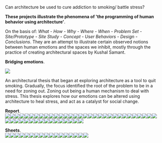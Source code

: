 Can architecture be used to cure addiction to smoking/ battle stress?

**These projects illustrate the phenomena of 'the programming of human behavior using architecture'**.

On the basis of: _What - How - Why - Where - When - Problem Set - Site/Prototype - Site Study - Concept - User Behaviors - Design - Conclusions_. They are an attempt to illustrate certain observed notions between human emotions and the spaces we inhibit, mostly through the practice of creating architectural spaces by Kushal Samant.

**Bridging emotions**.

![](https://66.media.tumblr.com/198a727dd7c52466261e375e8593815a/6f26d79d28d38089-d8/s540x810/66b875a8c32dfbcc4e783e0ebf141b9c4a409d1b.gif)

An architectural thesis that began at exploring architecture as a tool to quit smoking. Gradually, the focus identified the root of the problem to be in a need for zoning out. Zoning out being a human mechanism to deal with stress. This thesis explores how our emotions can be altered using architecture to heal stress, and act as a catalyst for social change.

**Report**.  
![](https://66.media.tumblr.com/8fff2dd7387ca8125431164ab2e6a390/6f26d79d28d38089-e8/s540x810/957eb80391a54203de468272153037453f45a3cb.jpg)![](https://66.media.tumblr.com/59dd6f49dcb8e8548cd2563cab3a518c/6f26d79d28d38089-35/s540x810/52f5feb57d6c4f79a1efcb85bd1ad029472669d4.jpg)![](https://66.media.tumblr.com/7a7f061d8bfd00f9715ea446e8592353/6f26d79d28d38089-af/s540x810/d135260b2069cee663aee956bd09ea88f77d4292.jpg)![](https://66.media.tumblr.com/4981878def9fd178025544d322939eec/6f26d79d28d38089-78/s540x810/da16d8121542f074d977e29ab2c09355cfc27886.jpg)![](https://66.media.tumblr.com/06b9a1b74c40ff630e97efdab446b3a3/6f26d79d28d38089-ef/s540x810/1cd5e9663560ca8fd087f3a6730784e252023e37.jpg)![](https://66.media.tumblr.com/83dae60af06c947087af82d04753c600/6f26d79d28d38089-42/s540x810/87b0cbbe553d127f82274774b830de2506a2987e.jpg)![](https://66.media.tumblr.com/5d2c0549065b8cefc767316018b6c3eb/6f26d79d28d38089-f4/s540x810/ba4953d5c4c5c3cdd36b7688dad44f85675c0008.jpg)![](https://66.media.tumblr.com/75a9f90dd4c66b1ed67afbf3513c679f/6f26d79d28d38089-06/s540x810/ed8d4aeb57b508a151f32d592a2559cfaec4a641.jpg)![](https://66.media.tumblr.com/f1b3a1f3c1d0b95d780009960ede12b8/6f26d79d28d38089-a9/s540x810/4b8372e525617e76f873776878d1f89ae6e8e279.jpg)![](https://66.media.tumblr.com/a5e7d07eba400697ad1424149ce318b6/6f26d79d28d38089-b8/s540x810/0b0b960d99849b81d5fe56e62334d2d3aa4f9ec2.jpg)![](https://66.media.tumblr.com/ac0a6bab7f9c0141174f82d2ba7f90c5/6f26d79d28d38089-66/s540x810/781389ccd15cd2fe4253d185ce380b9437a999de.jpg)![](https://66.media.tumblr.com/5936b4592863ad0c42fa2fcc40bb0e9c/6f26d79d28d38089-10/s540x810/f60639ed828769f4f5c943345215beefedeb123b.jpg)![](https://66.media.tumblr.com/600bb5586aa3783658fda3a2fc88a11d/6f26d79d28d38089-03/s540x810/d9f7a4ff99fcce5c02150dc4f6b4db72cdf91e2b.jpg)![](https://66.media.tumblr.com/dc8deb483a00bd03de0a0ffb2e7e448e/6f26d79d28d38089-14/s540x810/276e39df172e942bd2b1e4bac322b28bf02e898f.jpg)![](https://66.media.tumblr.com/a25fcf9c6c6f83d5d399449f8bff7650/6f26d79d28d38089-ae/s540x810/2b935e22b7e70750a6de0f245cf98827139ecc14.jpg)![](https://66.media.tumblr.com/92e76e4caf9c76490e24b82989352f0f/6f26d79d28d38089-a9/s540x810/4759d9e593d56590d48e643473773ba8cc91f404.jpg)![](https://66.media.tumblr.com/5a38e644900b6717d8135acf593c1d00/6f26d79d28d38089-2b/s540x810/42a40b6c53955bc747b2b485e51297a43acebbf7.jpg)![](https://66.media.tumblr.com/144e709edc0d5e4c45c17fb4c48a3f75/6f26d79d28d38089-b2/s540x810/99fc526b52654bc3202f27037b35c71751ec2aa2.jpg)![](https://66.media.tumblr.com/2666261a0a18abee22c41e2340e0c763/6f26d79d28d38089-34/s540x810/4fd08f5c07b5cc0e75e4a5d5f43371f2576a2a9b.jpg)![](https://66.media.tumblr.com/7d1ec5fdee8fa19e17bedebf885f6b48/6f26d79d28d38089-8e/s540x810/b5d95b60908728f909faa10a99166d04c4958f3d.jpg)![](https://66.media.tumblr.com/01632330fbd3802e28655f59a31206cb/6f26d79d28d38089-3a/s540x810/e52dc9bd6d91a8b1fdc92125f950cf9ef59d9cb3.jpg)![](https://66.media.tumblr.com/8daa88ea9c3b5c0040c07b3facd37ee7/6f26d79d28d38089-05/s540x810/4c0d580cf487c0bc5cd1e99475a06166ccb379f9.jpg)![](https://66.media.tumblr.com/08857be0020023c660c9292dc02c7fed/6f26d79d28d38089-9e/s540x810/a88779de84b099617bba31caa581418c73404e37.jpg)![](https://66.media.tumblr.com/a3b21ffeb883e746b817844b79f7d989/6f26d79d28d38089-2f/s540x810/db11f3297ef772b70728f4882c753568864b53a7.jpg)![](https://66.media.tumblr.com/d05e3cd26ea65ffa48a471aa7de3244e/6f26d79d28d38089-be/s540x810/a4c1f7360b294a979e6e22b6746206fa4e85e43a.jpg)![](https://66.media.tumblr.com/d98843c4963003d5e7d81391fba9bae5/6f26d79d28d38089-2d/s540x810/cb24b97f87fe652432c96580d269287c5c8f870f.jpg)![](https://66.media.tumblr.com/b0b3bb98beaa96e870c133d32e93891d/6f26d79d28d38089-c0/s540x810/f28d37f64a6360f24e83503e01322386433dd7f3.jpg)![](https://66.media.tumblr.com/a087b7efefe8f3ee249862cc09e7f2e0/6f26d79d28d38089-68/s540x810/4fbaadb90dc83cfcb390ed3741034a03ec78b853.jpg)![](https://66.media.tumblr.com/7ee0946088e8d3eeefe7961a51a02d0f/6f26d79d28d38089-c1/s540x810/2de03df93589a88d1ef0cd324360421dff5ca599.jpg)![](https://66.media.tumblr.com/e451b7fab0a288603e948c747fe8db86/6f26d79d28d38089-56/s540x810/9c0bbeab4b2b67e5436d5340ca7cce1d90d28738.jpg)![](https://66.media.tumblr.com/436c2a1057412007395014a765d7af19/6f26d79d28d38089-c0/s540x810/e52e1300ccef9155f8aac99a752ce90651984cc4.jpg)![](https://66.media.tumblr.com/b6985094f9d6c853c64aa075f71b55a0/6f26d79d28d38089-42/s540x810/f0c0d53f63c91fafacf1d9fb0178bbb5ab41fab5.jpg)![](https://66.media.tumblr.com/080986dbd3d517b87ec689d16c148fc6/6f26d79d28d38089-2e/s540x810/7cd37ed6d1ba79f072e2678696e0ae153acee8e1.jpg)![](https://66.media.tumblr.com/8151ee401eef81bd0ec07f49406d367f/6f26d79d28d38089-e7/s540x810/73abd879ae3d1d7fd91bb892cdcb4b65b5552200.jpg)![](https://66.media.tumblr.com/dfcf368c3825b5abdee92d459abd513d/6f26d79d28d38089-f6/s540x810/01f84c7eb3fbd5dd2a59e36166b612f5965d6c4c.jpg)![](https://66.media.tumblr.com/9569dc5b399f5126ca8cb27c1aa9c9d8/6f26d79d28d38089-29/s540x810/b2f21f7d3b775302d547dd8c6d5dc640a3b7f52d.jpg)![](https://66.media.tumblr.com/33ff95ff1fe5af90966dec6245fd6263/6f26d79d28d38089-ec/s540x810/92532c14f201136970ff88d177e62472f0921c78.jpg)![](https://66.media.tumblr.com/674de79c9992b49150425988fe304201/6f26d79d28d38089-5d/s540x810/bc97fabbd0ca58d9bda9157667a882115796a490.jpg)![](https://66.media.tumblr.com/32bb47de5152b891482bff7fd8839877/6f26d79d28d38089-1b/s540x810/17fc8f06cc6896cb366971a0cbf5be7cb9af2758.jpg)![](https://66.media.tumblr.com/f5ec634d012f525b4eaba77fd27b0673/6f26d79d28d38089-88/s540x810/09df8bc712920764e38622a27b575ae7fd49e297.jpg)![](https://66.media.tumblr.com/9b3e5205ffaa38cd080efca7e5897b03/6f26d79d28d38089-ad/s540x810/0713f6d4c60efbddaa0745165a85ba7a59ada972.jpg)![](https://66.media.tumblr.com/467843706d38f716d43914d09b2a4d42/6f26d79d28d38089-8e/s540x810/7c6d23b7df544bb2fa4aa04a16e473b26187962f.jpg)![](https://66.media.tumblr.com/b8dd94d98f49419f1719586acd5b2c84/6f26d79d28d38089-a1/s540x810/236161481fbe343c490e4d1cb51c953ab3022ccb.jpg)![](https://66.media.tumblr.com/b0a50ddfce2bfcd239460306b24b882d/6f26d79d28d38089-24/s540x810/37bf6a507af534f629aec8e1087ff73f503f8918.jpg)![](https://66.media.tumblr.com/c2b1b0cda5e9517868917126c01ec832/6f26d79d28d38089-e0/s540x810/a9d879f227ae8c2c912140f9c9a5beae8b103ae5.jpg)![](https://66.media.tumblr.com/17a9f7fd7906df3bb3f0d81bf6e6cbad/6f26d79d28d38089-8e/s540x810/a573c3baf6325db3f8064df2b1c6613242bf3711.jpg)![](https://66.media.tumblr.com/a3bc3fae7588e59524704599bf0e9382/6f26d79d28d38089-fc/s540x810/0d9151da438474f10064d300e48b7fe40b05042b.jpg)

**Sheets**.  
![](https://66.media.tumblr.com/3012ab0ab2e8e081a2527e278b65724d/6f26d79d28d38089-8f/s540x810/a55e0476ddd5b7287abeb519698df000d05b2f8d.jpg)![](https://66.media.tumblr.com/4b9ac840a293800918ec49af630afd53/6f26d79d28d38089-4d/s540x810/3d004fbdaa0c20cf78d28d4ab9f593acc9cff1c4.jpg)![](https://66.media.tumblr.com/f09bf971ba6ec75c72229ef7e2762413/6f26d79d28d38089-9a/s540x810/524278a5feb5095c6d0058b28120c40d17904cd1.jpg)![](https://66.media.tumblr.com/3e9c9f05fc0573b9087bc1117b3a55b0/6f26d79d28d38089-70/s540x810/b8cec5dbeccf5355c21ac86a4a0a077f35d55a33.jpg)![](https://66.media.tumblr.com/e6bee0a61a4b5e9eefe238947db65507/6f26d79d28d38089-8e/s540x810/15251294778cfaa0efc91ff344d2ca101804b8d4.jpg)![](https://66.media.tumblr.com/a555b42ac0e4089294ed3ce7312b9c84/6f26d79d28d38089-8f/s540x810/652b5e2051aac1f8b8af39875138ff580a20db12.jpg)![](https://66.media.tumblr.com/6c6fdd7a5d9da3bfcf4ceb57fa4f37c4/6f26d79d28d38089-7e/s540x810/f250f7695a51bfaad1ac1b4583c32f366674bbbe.jpg)![](https://66.media.tumblr.com/7fc37cf30ed0062300a2150ebdb2b0dd/6f26d79d28d38089-3b/s540x810/7e963885c5c29973154cbd5528d80f4a7574332e.jpg)![](https://66.media.tumblr.com/7afa5737533a0d85ae1022be3ffd0afd/6f26d79d28d38089-c4/s540x810/7fe6d1769aab501ae26e002548efd5494227f8fc.jpg)![](https://66.media.tumblr.com/d2f042ea0892e518e10327d5ab061dc5/6f26d79d28d38089-a3/s540x810/b2d7ac318fc9f1460192cba63d5fe6c6d6ba89ac.jpg)![](https://66.media.tumblr.com/fbf51afb46be27584c5437d94d0839f8/6f26d79d28d38089-01/s540x810/1310c0b6249f3f4a502456d3df0e79280bde982d.jpg)![](https://66.media.tumblr.com/a602c11494f20cf2b2405c12acebfdb5/6f26d79d28d38089-bb/s540x810/d9de852b9e7796bd263f791df0c560db53df6acf.jpg)![](https://66.media.tumblr.com/74982842e31f55f1fa37e07eac1fd6fe/6f26d79d28d38089-71/s540x810/9fa4f486033c9b886b13dc2d9c2dad04bd2ac188.jpg)![](https://66.media.tumblr.com/79069d0430e82b5269eb4cd266d0b339/6f26d79d28d38089-11/s540x810/fec06ddad004b0d07f4151509577d522321afcc6.jpg)![](https://66.media.tumblr.com/3274bc1860e9dfc98cf523c7926131ff/6f26d79d28d38089-53/s540x810/50dca3bccad132ccd2f9ac31223db2408083d424.jpg)![](https://66.media.tumblr.com/4a8ee7f44c238faf5b636001046d8119/6f26d79d28d38089-99/s540x810/2878ebd9b5c61e3413d85b3f39f318262de0c337.jpg)![](https://66.media.tumblr.com/62a932446e624403f4b354115b1e2e81/6f26d79d28d38089-4d/s540x810/0cf12c16c0ac43b8acdaa671d4fd4459840d43ce.jpg)
